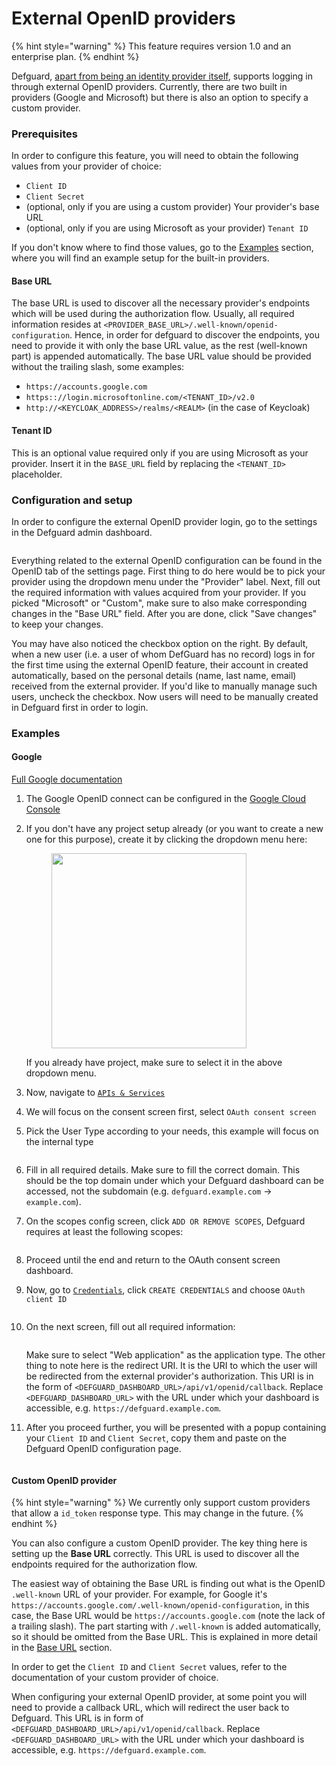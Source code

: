 # External OpenID providers

{% hint style="warning" %}
This feature requires version 1.0 and an enterprise plan.
{% endhint %}

Defguard, [apart from being an identity provider itself](../features/openid-connect/), supports logging in through external OpenID providers. Currently, there are two built in providers (Google and Microsoft) but there is also an option to specify a custom provider.

### Prerequisites

In order to configure this feature, you will need to obtain the following values from your provider of choice:

* `Client ID`&#x20;
* `Client Secret`
* (optional, only if you are using a custom provider) Your provider's base URL
* (optional, only if you are using Microsoft as your provider) `Tenant ID`

If you don't know where to find those values, go to the [Examples](external-openid-providers.md#examples) section, where you will find an example setup for the built-in providers.

#### Base URL

The base URL is used to discover all the necessary provider's endpoints which will be used during the authorization flow. Usually, all required information resides at `<PROVIDER_BASE_URL>/.well-known/openid-configuration`. Hence, in order for defguard to discover the endpoints, you need to provide it with only the base URL value, as the rest (well-known part) is appended automatically. The base URL value should be provided without the trailing slash, some examples:

* `https://accounts.google.com`
* `https:://login.microsoftonline.com/<TENANT_ID>/v2.0`
* `http://<KEYCLOAK_ADDRESS>/realms/<REALM>` (in the case of Keycloak)

#### Tenant ID

This is an optional value required only if you are using Microsoft as your provider. Insert it in the `BASE_URL` field by replacing the `<TENANT_ID>` placeholder.

### Configuration and setup

In order to configure the external OpenID provider login, go to the settings in the Defguard admin dashboard.

<figure><img src="../.gitbook/assets/image (29).png" alt=""><figcaption></figcaption></figure>

Everything related to the external OpenID configuration can be found in the OpenID tab of the settings page. First thing to do here would be to pick your provider using the dropdown menu under the "Provider" label. Next, fill out the required information with values acquired from your provider. If you picked "Microsoft" or "Custom", make sure to also make corresponding changes in the "Base URL" field. After you are done, click "Save changes" to keep your changes.&#x20;

You may have also noticed the checkbox option on the right. By default, when a new user (i.e. a user of whom DefGuard has no record) logs in for the first time using the external OpenID feature, their account in created automatically, based on the personal details (name, last name, email) received from the external provider. If you'd like to manually manage such users, uncheck the checkbox. Now users will need to be manually created in Defguard first in order to login.&#x20;

### Examples

#### Google

[Full Google documentation](https://developers.google.com/identity/openid-connect/openid-connect)

1. The Google OpenID connect can be configured in the [Google Cloud Console](https://console.cloud.google.com)
2.  If you don't have any project setup already (or you want to create a new one for this purpose), create it by clicking the dropdown menu here:

    <figure><img src="../.gitbook/assets/image (31).png" alt="" width="312"><figcaption></figcaption></figure>

    If you already have project, make sure to select it in the above dropdown menu.
3. Now, navigate to [`APIs & Services`](https://console.cloud.google.com/apis)&#x20;
4. We will focus on the consent screen first, select `OAuth consent screen`
5.  &#x20;Pick the User Type according to your needs, this example will focus on the internal type

    <figure><img src="../.gitbook/assets/image (32).png" alt=""><figcaption></figcaption></figure>


6. Fill in all required details. Make sure to fill the correct domain. This should be the top domain under which your Defguard dashboard can be accessed, not the subdomain (e.g. `defguard.example.com` -> `example.com`).&#x20;
7.  On the scopes config screen, click `ADD OR REMOVE SCOPES`, Defguard requires at least the following scopes:

    <figure><img src="../.gitbook/assets/image (34).png" alt=""><figcaption></figcaption></figure>


8. Proceed until the end and return to the OAuth consent screen dashboard.
9.  Now, go to [`Credentials`](https://console.cloud.google.com/apis/credentials), click `CREATE CREDENTIALS` and choose `OAuth client ID`&#x20;

    <figure><img src="../.gitbook/assets/image (35).png" alt=""><figcaption></figcaption></figure>


10. On the next screen, fill out all required information:

    <figure><img src="../.gitbook/assets/image (36).png" alt=""><figcaption></figcaption></figure>

    Make sure to select "Web application" as the application type. The other thing to note here is the redirect URI. It is the URI to which the user will be redirected from the external provider's authorization. This URI is in the form of `<DEFGUARD_DASHBOARD_URL>/api/v1/openid/callback`. Replace `<DEFGUARD_DASHBOARD_URL>` with the URL under which your dashboard is accessible, e.g. `https://defguard.example.com`.
11. After you proceed further, you will be presented with a popup containing your `Client ID` and `Client Secret`, copy them and paste on the Defguard OpenID configuration page.

    <figure><img src="../.gitbook/assets/settings.png" alt=""><figcaption></figcaption></figure>

#### Custom OpenID provider

{% hint style="warning" %}
We currently only support custom providers that allow a `id_token` response type. This may change in the future.
{% endhint %}

You can also configure a custom OpenID provider. The key thing here is setting up the **Base URL** correctly. This URL is used to discover all the endpoints required for the authorization flow.

The easiest way of obtaining the Base URL is finding out what is the OpenID `.well-known` URL of your provider. For example, for Google it's `https://accounts.google.com/.well-known/openid-configuration`, in this case, the Base URL would be `https://accounts.google.com` (note the lack of a trailing slash). The part starting with `/.well-known` is added automatically, so it should be omitted from the Base URL. This is explained in more detail in the [Base URL](external-openid-providers.md#base-url) section.

In order to get the `Client ID` and `Client Secret` values, refer to the documentation of your custom provider of choice.&#x20;

When configuring your external OpenID provider, at some point you will need to provide a callback URL, which will redirect the user back to Defguard. This URL is in form of `<DEFGUARD_DASHBOARD_URL>/api/v1/openid/callback`. Replace `<DEFGUARD_DASHBOARD_URL>` with the URL under which your dashboard is accessible, e.g. `https://defguard.example.com`.



